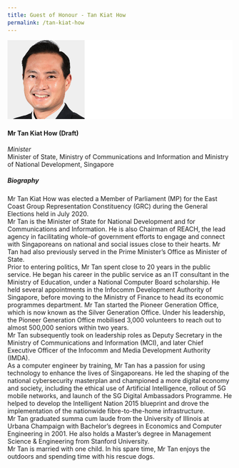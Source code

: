 ```yaml
---
title: Guest of Honour - Tan Kiat How
permalink: /tan-kiat-how
---
```



![Tan Kiat How](/images/speakers/Tan-Kiat-How.jpg)

#### **Mr Tan Kiat How (Draft)**

*Minister*  
Minister of State, Ministry of Communications and Information and Ministry of National Development, Singapore

##### **Biography**

Mr Tan Kiat How was elected a Member of Parliament (MP) for the East Coast Group  Representation Constituency (GRC) during the General Elections held in July 2020.  
Mr Tan is the Minister of State for National Development and for Communications and  Information. He is also Chairman of REACH, the lead agency in facilitating whole-of government efforts to engage and connect with Singaporeans on national and social  issues close to their hearts. Mr Tan had also previously served in the Prime Minister’s  Office as Minister of State.  
Prior to entering politics, Mr Tan spent close to 20 years in the public service. He  began his career in the public service as an IT consultant in the Ministry of Education,  under a National Computer Board scholarship. He held several appointments in the  Infocomm Development Authority of Singapore, before moving to the Ministry of  Finance to head its economic programmes department. Mr Tan started the Pioneer  Generation Office, which is now known as the Silver Generation Office. Under his  leadership, the Pioneer Generation Office mobilised 3,000 volunteers to reach out to  almost 500,000 seniors within two years.  
Mr Tan subsequently took on leadership roles as Deputy Secretary in the Ministry of  Communications and Information (MCI), and later Chief Executive Officer of the  Infocomm and Media Development Authority (IMDA).  
As a computer engineer by training, Mr Tan has a passion for using technology to  enhance the lives of Singaporeans. He led the shaping of the national cybersecurity  masterplan and championed a more digital economy and society, including the ethical  use of Artificial Intelligence, rollout of 5G mobile networks, and launch of the SG Digital  Ambassadors Programme. He helped to develop the Intelligent Nation 2015 blueprint  and drove the implementation of the nationwide fibre-to-the-home infrastructure.  
Mr Tan graduated summa cum laude from the University of Illinois at Urbana Champaign with Bachelor’s degrees in Economics and Computer Engineering in 2001.  He also holds a Master’s degree in Management Science & Engineering from Stanford  University.  
Mr Tan is married with one child. In his spare time, Mr Tan enjoys the outdoors and  spending time with his rescue dogs.
